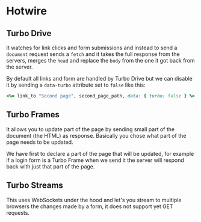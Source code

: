 # Hotwire

## Turbo Drive
It watches for link clicks and form submissions and instead to send a `document` request sends a `fetch` and it takes the full response from the servers, merges the `head` and replace the `body` from the one it got back from the server.

By default all links and form are handled by Turbo Drive but we can disable it by sending a `data-turbo` attribute set to `false` like this:
```ruby
<%= link_to "Second page", second_page_path, data: { turbo: false } %>
```

## Turbo Frames
It allows you to update part of the page by sending small part of the document (the HTML) as response. Basically you chose what part of the page needs to be updated.

We have first to declare a part of the page that will be updated, for example if a login form is a Turbo Frame when we send it the server will respond back with just that part of the page.

## Turbo Streams
This uses WebSockets under the hood and let's you stream to multiple browsers the changes made by a form, it does not support yet GET requests.